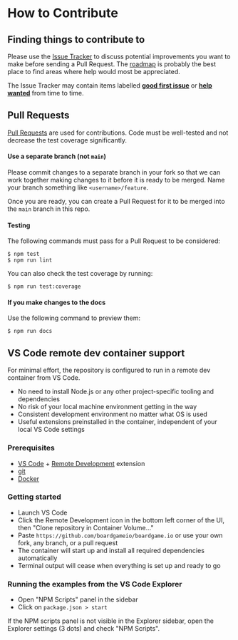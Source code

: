 # How to Contribute

## Finding things to contribute to

Please use the [Issue Tracker](https://github.com/boardgameio/boardgame.io/issues) to discuss
potential improvements you want to make before sending a Pull Request.
The [roadmap](roadmap.md) is probably the best place to find areas where help would
most be appreciated.

The Issue Tracker may contain items labelled [**good first issue**][gfi] or [**help wanted**][hw] from time to time.

[hw]: https://github.com/boardgameio/boardgame.io/issues?q=is%3Aissue+is%3Aopen+label%3A%22help+wanted%22+
[gfi]: https://github.com/boardgameio/boardgame.io/issues?q=is%3Aissue+is%3Aopen+label%3A%22good+first+issue%22

## Pull Requests

[Pull Requests](https://help.github.com/articles/about-pull-requests/) are used for contributions. Code must be well-tested and not decrease the test coverage significantly.

#### Use a separate branch (not `main`)

Please commit changes to a separate branch in your fork
so that we can work together making changes to it before it
is ready to be merged. Name your branch something like
`<username>/feature`.

Once you are ready, you can create a Pull Request for it to be
merged into the `main` branch in this repo.

#### Testing

The following commands must pass for a Pull Request to be considered:

```
$ npm test
$ npm run lint
```

You can also check the test coverage by running:

```
$ npm run test:coverage
```

#### If you make changes to the docs

Use the following command to preview them:

```
$ npm run docs
```

## VS Code remote dev container support

For minimal effort, the repository is configured to run in a remote dev container from VS Code.

- No need to install Node.js or any other project-specific tooling and dependencies
- No risk of your local machine environment getting in the way
- Consistent development environment no matter what OS is used
- Useful extensions preinstalled in the container, independent of your local VS Code settings

### Prerequisites

- [VS Code](https://code.visualstudio.com/) + [Remote Development](https://marketplace.visualstudio.com/items?itemName=ms-vscode-remote.vscode-remote-extensionpack) extension
- [git](https://git-scm.com/)
- [Docker](https://www.docker.com/)

### Getting started

- Launch VS Code
- Click the Remote Development icon in the bottom left corner of the UI, then "Clone repository in Container Volume..."
- Paste `https://github.com/boardgameio/boardgame.io` or use your own fork, any branch, or a pull request
- The container will start up and install all required dependencies automatically
- Terminal output will cease when everything is set up and ready to go

### Running the examples from the VS Code Explorer

- Open "NPM Scripts" panel in the sidebar
- Click on `package.json > start`

If the NPM scripts panel is not visible in the Explorer sidebar, open the Explorer settings (3 dots) and check "NPM Scripts".
